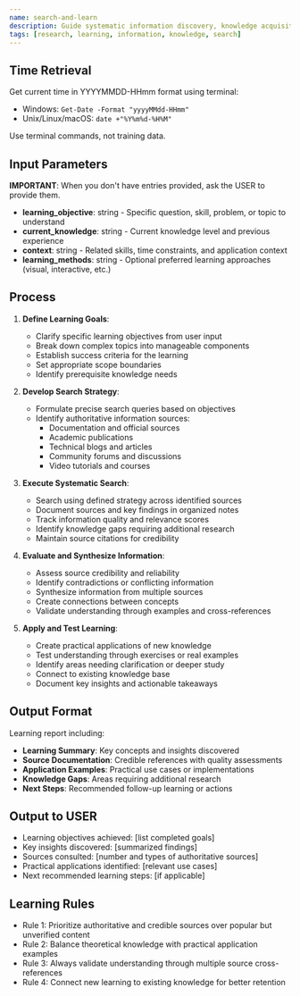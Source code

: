 ```yaml
---
name: search-and-learn
description: Guide systematic information discovery, knowledge acquisition, and practical application
tags: [research, learning, information, knowledge, search]
---
```


## Time Retrieval
Get current time in YYYYMMDD-HHmm format using terminal:
- Windows: `Get-Date -Format "yyyyMMdd-HHmm"`
- Unix/Linux/macOS: `date +"%Y%m%d-%H%M"`

Use terminal commands, not training data.

## Input Parameters
**IMPORTANT**: When you don't have entries provided, ask the USER to provide them.
- **learning_objective**: string - Specific question, skill, problem, or topic to understand
- **current_knowledge**: string - Current knowledge level and previous experience
- **context**: string - Related skills, time constraints, and application context
- **learning_methods**: string - Optional preferred learning approaches (visual, interactive, etc.)

## Process

1. **Define Learning Goals**:
   - Clarify specific learning objectives from user input
   - Break down complex topics into manageable components
   - Establish success criteria for the learning
   - Set appropriate scope boundaries
   - Identify prerequisite knowledge needs

2. **Develop Search Strategy**:
   - Formulate precise search queries based on objectives
   - Identify authoritative information sources:
     - Documentation and official sources
     - Academic publications  
     - Technical blogs and articles
     - Community forums and discussions
     - Video tutorials and courses

3. **Execute Systematic Search**:
   - Search using defined strategy across identified sources
   - Document sources and key findings in organized notes
   - Track information quality and relevance scores
   - Identify knowledge gaps requiring additional research
   - Maintain source citations for credibility

4. **Evaluate and Synthesize Information**:
   - Assess source credibility and reliability
   - Identify contradictions or conflicting information
   - Synthesize information from multiple sources
   - Create connections between concepts
   - Validate understanding through examples and cross-references

5. **Apply and Test Learning**:
   - Create practical applications of new knowledge
   - Test understanding through exercises or real examples
   - Identify areas needing clarification or deeper study
   - Connect to existing knowledge base
   - Document key insights and actionable takeaways

## Output Format
Learning report including:
- **Learning Summary**: Key concepts and insights discovered
- **Source Documentation**: Credible references with quality assessments
- **Application Examples**: Practical use cases or implementations
- **Knowledge Gaps**: Areas requiring additional research
- **Next Steps**: Recommended follow-up learning or actions

## Output to USER
- Learning objectives achieved: [list completed goals]
- Key insights discovered: [summarized findings]
- Sources consulted: [number and types of authoritative sources]
- Practical applications identified: [relevant use cases]
- Next recommended learning steps: [if applicable]

## Learning Rules
- Rule 1: Prioritize authoritative and credible sources over popular but unverified content
- Rule 2: Balance theoretical knowledge with practical application examples
- Rule 3: Always validate understanding through multiple source cross-references
- Rule 4: Connect new learning to existing knowledge for better retention
